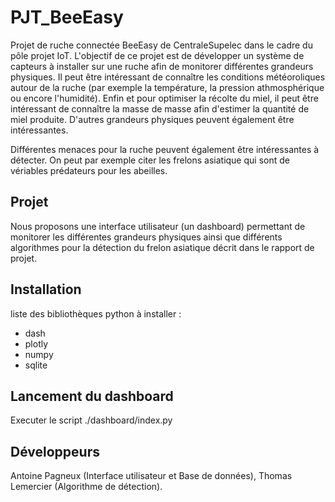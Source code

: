 # PJT_BeeEasy
Projet de ruche connectée BeeEasy de CentraleSupelec dans le cadre du pôle projet IoT. L'objectif de ce projet est de développer un système de capteurs à installer sur une ruche afin de monitorer différentes grandeurs physiques. Il peut être intéressant de connaître les conditions météoroliques autour de la ruche (par exemple la température, la pression athmosphérique ou encore l'humidité). Enfin et pour optimiser la récolte du miel, il peut être intéressant de connaître la masse de masse afin d'estimer la quantité de miel produite. D'autres grandeurs physiques peuvent également être intéressantes.

Différentes menaces pour la ruche peuvent également être intéressantes à détecter. On peut par exemple citer les frelons asiatique qui sont de vériables prédateurs pour les abeilles.

## Projet
Nous proposons une interface utilisateur (un dashboard) permettant de monitorer les différentes grandeurs physiques ainsi que différents algorithmes pour la détection du frelon asiatique décrit dans le rapport de projet.

## Installation
liste des bibliothèques python à installer :
* dash
* plotly
* numpy
* sqlite

## Lancement du dashboard
Executer le script ./dashboard/index.py

## Développeurs
Antoine Pagneux (Interface utilisateur et Base de données), Thomas Lemercier (Algorithme de détection).

